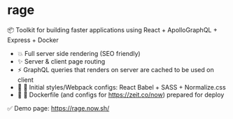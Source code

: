 # rage

:package: Toolkit for building faster applications using React + ApolloGraphQL + Express + Docker

* :boom: Full server side rendering (SEO friendly)
* :sparkles: Server & client page routing
* :zap: GraphQL queries that renders on server are cached to be used on client
* :lipstick: :wrench: Initial styles/Webpack configs: React Babel + SASS + Normalize.css
* :rocket: :whale: Dockerfile (and configs for https://zeit.co/now) prepared for deploy

:white_check_mark: Demo page: https://rage.now.sh/
